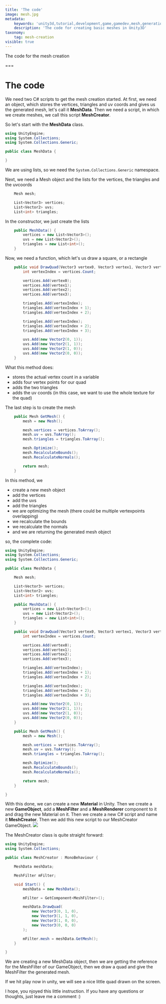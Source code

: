 ```yaml
---
title: 'The code'
image: mesh.jpg
metadata:
    keywords: 'unity3d,tutorial,development,game,gamedev,mesh,generation,procedural'
    description: 'The code for creating basic meshes in Unity3D'
taxonomy:
    tag: mesh-creation
visible: true
---
```


The code for the mesh creation

===

# The code

We need two C# scripts to get the mesh creation started. At first, we need an object, which stores the vertices, triangles and uv coords and gives us the generated mesh, let's call it **MeshData**. Then we need a script, in which we create meshes, we call this script **MeshCreator**.

So let's start with the **MeshData** class.

``` csharp
using UnityEngine;
using System.Collections;
using System.Collections.Generic;

public class MeshData {

}
```

We are using lists, so we need the `System.Collections.Generic` namespace.

Next, we need a Mesh object and the lists for the vertices, the triangles and the uvcoords

``` csharp
	Mesh mesh;

    List<Vector3> vertices;
    List<Vector2> uvs;
    List<int> triangles;
```

In the constructor, we just create the lists

``` csharp
	public MeshData() {
        vertices = new List<Vector3>();
        uvs = new List<Vector2>();
        triangles = new List<int>();
    }
```

Now, we need a function, which let's us draw a square, or a rectangle

``` csharp
	public void DrawQuad(Vector3 vertex0, Vector3 vertex1, Vector3 vertex2, Vector3 vertex3) {
        int vertexIndex = vertices.Count;

        vertices.Add(vertex0);
        vertices.Add(vertex1);
        vertices.Add(vertex2);
        vertices.Add(vertex3);

        triangles.Add(vertexIndex);
        triangles.Add(vertexIndex + 1);
        triangles.Add(vertexIndex + 2);

        triangles.Add(vertexIndex);
        triangles.Add(vertexIndex + 2);
        triangles.Add(vertexIndex + 3);

        uvs.Add(new Vector2(0, 1));
        uvs.Add(new Vector2(1, 1));
        uvs.Add(new Vector2(1, 0));
        uvs.Add(new Vector2(0, 0));
    }
```

What this method does:
* stores the actual vertex count in a variable
* adds four vertex points for our quad
* adds the two triangles
* adds the uv coords (in this case, we want to use the whole texture for the quad)

The last step is to create the mesh

``` csharp
	public Mesh GetMesh() {
        mesh = new Mesh();

        mesh.vertices = vertices.ToArray();
        mesh.uv = uvs.ToArray();
        mesh.triangles = triangles.ToArray();

        mesh.Optimize();
        mesh.RecalculateBounds();
        mesh.RecalculateNormals();

        return mesh;
    }
```

In this method, we
* create a new mesh object
* add the vertices
* add the uvs
* add the triangles
* we are optimizing the mesh (there could be multiple vertexpoints overlapping)
* we recalculate the bounds
* we recalculate the normals
* and we are returning the generated mesh object

so, the complete code:

``` csharp
using UnityEngine;
using System.Collections;
using System.Collections.Generic;

public class MeshData {

    Mesh mesh;

    List<Vector3> vertices;
    List<Vector2> uvs;
    List<int> triangles;

    public MeshData() {
        vertices = new List<Vector3>();
        uvs = new List<Vector2>();
        triangles = new List<int>();
    }

    public void DrawQuad(Vector3 vertex0, Vector3 vertex1, Vector3 vertex2, Vector3 vertex3) {
        int vertexIndex = vertices.Count;

        vertices.Add(vertex0);
        vertices.Add(vertex1);
        vertices.Add(vertex2);
        vertices.Add(vertex3);

        triangles.Add(vertexIndex);
        triangles.Add(vertexIndex + 1);
        triangles.Add(vertexIndex + 2);

        triangles.Add(vertexIndex);
        triangles.Add(vertexIndex + 2);
        triangles.Add(vertexIndex + 3);

        uvs.Add(new Vector2(0, 1));
        uvs.Add(new Vector2(1, 1));
        uvs.Add(new Vector2(1, 0));
        uvs.Add(new Vector2(0, 0));
    }

    public Mesh GetMesh() {
        mesh = new Mesh();

        mesh.vertices = vertices.ToArray();
        mesh.uv = uvs.ToArray();
        mesh.triangles = triangles.ToArray();

        mesh.Optimize();
        mesh.RecalculateBounds();
        mesh.RecalculateNormals();

        return mesh;
    }

}
```

With this done, we can create a new **Material** in Unity. Then we create a new **GameObject**, add a **MeshFilter** and a **MeshRenderer** component to it and drag the new Material on it. Then we create a new C# script and name it **MeshCreator**. Then we add this new script to our MeshCreator GameObject.
![](000012.png)

The MeshCreator class is quite straight forward:

``` csharp
using UnityEngine;
using System.Collections;

public class MeshCreator : MonoBehaviour {

    MeshData meshData;

    MeshFilter mFilter;

    void Start() {
        meshData = new MeshData();

        mFilter = GetComponent<MeshFilter>();

        meshData.DrawQuad(
            new Vector3(0, 1, 0),
            new Vector3(1, 1, 0),
            new Vector3(1, 0, 0),
            new Vector3(0, 0, 0)
        );

        mFilter.mesh = meshData.GetMesh();
    }

}

```

We are creating a new MeshData object, then we are getting the reference for the MeshFilter of our GameObject, then we draw a quad and give the MeshFilter the generated mesh.

If we hit play now in unity, we will see a nice little quad drawn on the screen.

I hope, you njoyed this little instruction. If you have any questions or thoughts, just leave me a comment :)

